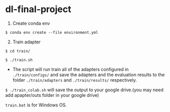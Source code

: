 # dl-final-project

1. Create conda env

`$ conda env create --file environment.yml` 

2. Train adapter

`$ cd train/`

`$ ./train.sh`

- The script will run train all of the adapters configured in `./train/configs/` and save the adapters and the evaluation results to the folder `./train/adapters` and `./train/results/` respectively.

`$ ./train_colab.sh` will save the output to your google drive.(you may need add apapter/outs folder in your google drive)

`train.bat` is for Windows OS.